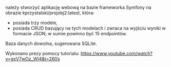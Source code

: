 należy stworzyć aplikację webową na bazie frameworka Symfony na
obrazie kprzystalski/projobj2:latest, która:
- posiada trzy modele,
- posiada CRUD bazujący na tych modelach i zwraca na wyjściu wyniki w
formacie JSON; w sumie powinno być 15 endpointów.

Baza danych dowolna, sugerowana SQLite.


Wykonano prezy pomocy tutorialu: https://www.youtube.com/watch?v=gxV7wOz_WI4&t=260s